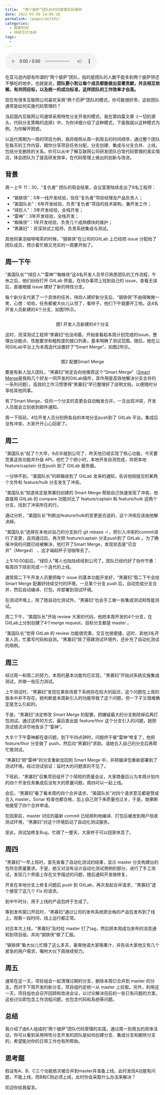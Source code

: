```yaml
---
title:  “两个披萨”团队的代码管理实际案例
date: 2022-03-09 14:06:10
permalink: /pages/ae2101/
categories:
  - 极客时间
  - 持续交付36讲
tags:
  - 
---
```

<audio title="07. “两个披萨”团队的代码管理实际案例" src="https://static001.geekbang.org/resource/audio/f2/b3/f22236b6b7458739171fda6d0fbcccb3.mp3" controls="controls"></audio> 
<p>在亚马逊内部有所谓的“两个披萨”团队，指的是团队的人数不能多到两个披萨饼还不够吃的地步。也就是说，<strong>团队要小到让每个成员都能做出显著贡献，并且相互依赖，有共同目标，以及统一的成功标准，这样团队的工作效率才会高。</strong></p>
<p>现在有很多互联网公司喜欢采用“两个匹萨”团队的模式，你可能很好奇，这些团队通常是如何实施代码管理的？</p>
<p>当前国内互联网公司通常采用特性分支开发的模式，我在第四篇文章《一切的源头，代码分支策略的选择》中，为你详细介绍了这种模式，下面我就以这种模式为例，为你解开困惑。</p>
<p>以迭代周期为一周的项目为例，我将按照从周一到周五的时间顺序，通过整个团队在每天的工作内容，跟你分享项目任务分配，分支创建、集成与分支合并、上线，包括分支删除的关系。你可以从中了解互联网公司研发团队日常代码管理的真实情况，体会团队为了提高研发效率，在代码管理上做出的创新与改进。</p>
<h2>背景</h2>
<p>周一上午 11：30，“复仇者” 团队的周会结束，会议室里陆续走出了6名工程师：</p>
<ul>
<li>“钢铁侠”：5年一线开发经验，现任“复仇者”项目经理及产品负责人；</li>
<li>“美国队长”：6年开发经验，负责“复仇者”项目的技术架构，兼开发工作；</li>
<li>“绿巨人”：3年开发经验，全栈开发；</li>
<li>“雷神”：3年开发经验，全栈开发；</li>
<li>“蜘蛛侠”：1年开发经验，负责几个成熟模块的维护；</li>
<li>“黑寡妇”：资深测试工程师，负责系统集成与测试。</li>
</ul><!-- [[[read_end]]] -->
<p>其他同事泡咖啡喝茶的时候，“钢铁侠”在公司的GitLab 上已经把  issue 分配给了团队成员，预示着忙碌又充实的一周要开始了。</p>
<h2>周一下午</h2>
<p>“美国队长”“绿巨人”“雷神”“蜘蛛侠”这4名开发人员早已熟悉团队的工作流程，午休之后，他们纷纷打开 GitLab 界面，在待办事项上找到自己的 issue，查看无误后，直接根据 issue 建好了新的特性分支。</p>
<p>每个新分支代表了一个具体的任务，待四人建好新分支后，“钢铁侠”不由得微微一笑，心想：哈哈，任务都被大伙儿认领了，看样子，他们下午就要开工啦。这4名开发人员新建的4个分支，如图1所示。</p>
<p><img src="https://static001.geekbang.org/resource/image/66/4d/6637c70899f06eba1d85e384c9e3404d.png" alt="" /></p>
<center>图1 开发人员新建的4个分支</center>
<p>这时，资深测试工程师“黑寡妇”也没闲着，开始查看起本周计划完成的issue，整理出功能点、性能要求和粗粒度的接口列表，基本明确了测试范围。随后，她在公司GitLab平台上为本周迭代设置好了“Smart  Merge”，如图2所示。</p>
<p><img src="https://static001.geekbang.org/resource/image/91/28/913cdf0e0217a8f139e45e3efa8d1528.png" alt="" /></p>
<center>图2  配置Smart  Merge</center>
<p>要是有新人加入团队，“黑寡妇”肯定会向他推荐这个“Smart  Merge”（<a href="https://github.com/gitlab-extra/smart_merge">Smart  Merge</a>是我和几个好友一同开发的GitLab插件，其作用是高效地解决分支合并的一系列问题）。高效的工作习惯使得“黑寡妇”早已整理好了说明文档，以便随时分享给其他同事。</p>
<p>有了Smart  Merge，任何一个分支的变更会自动触发合并，一旦出现冲突，开发人员就会立刻收到邮件通知。</p>
<p>周一下班前，4位开发人员分别把各自的本地分支push到了 GitLab 平台。集成后没有冲突，大家开开心心回家了。</p>
<h2>周二</h2>
<p>“美国队长”起了个大早，9点半就到公司了，昨天他已经实现了核心功能，今天要完善这些功能并升级 API。他忙了个把小时，本地开发自测完成，并把本地 feature/captain 分支push 到了 GitLab 服务器。</p>
<p>一分钟不到，“美国队长”的邮箱收到了 GitLab 发来的通知，告诉他刚提交的某两个文件和 feature/hulk 分支发生了冲突。</p>
<p>“美国队长”知道肯定是黑寡妇创建的 Smart  Merge 帮助自己快速发现了冲突，他直接用 GitLab 的 compare 功能对比了 feature/captain 和 feature/hulk 这两个分支，找到了冲突所在的行。</p>
<p>通过分析，“美国队长”判断出feature/hulk的变更是合适的，这个冲突应该由他解决掉。</p>
<p>“美国队长”选择在本地对自己的分支执行 git rebase -i ，把引入冲突的commit进行了变更，自测通过后，再次把 feature/captain 分支push到了 GitLab 。为了确保冲突的问题已经被解决，他打开了Smart  Merge，发现状态是“已合并”（Merged） ，这才端起杯子泡咖啡去了。</p>
<p>上午10:00前后，“绿巨人”等人也陆陆续续到公司了。团队已经约好了协作节奏：每周四下班前完成一个迭代的上线。</p>
<p>通常周二下午开发人员要把每个 issue 的基本功能开发好，“黑寡妇”周二下午会给 Smart  Merge 配置好持续交付的环境，一旦某个分支 push 后，自动完成分支合并，然后自动编译、打包，并部署到测试环境。</p>
<p>在测试环境上，除了跑自动化测试外，“黑寡妇”也会手工做一些集成测试和性能测试。</p>
<p>周二下午，“美国队长”开始 review 大家的代码，他把本周开发的4个分支，在GitLab上分别创建了4个merge request，目标分支都是 master 。</p>
<p>“美国队长”觉得 GitLab 的 review 功能很完善，交互也很便捷。这时，其他3名开发人员，忙着写代码和自测。“黑寡妇”除了搭建测试环境外，还补充了自动化测试的用例。</p>
<h2>周三</h2>
<p>经过周一和周二的努力，本周的基本功能均已实现，“黑寡妇”开始对系统实施集成测试，并做一些压力测试。</p>
<p>上午测试时，“黑寡妇”发现在某些场景下系统存在较大的延迟，这个问题在上周的版本中并不存在。她判断是本周新引入的功能导致了这个问题，但一下子又很难确定是怎么引起的。</p>
<p>于是，“黑寡妇”决定修改 Smart  Merge 的配置，把嫌疑最大的分支剔除掉后再打包测试。通过这样的方式，最后查出是 feature/thor 这个分支引入的问题，她把测试情况详尽地告诉了“雷神”。</p>
<p>大半个下午雷神都在查问题，到下午四点钟时，问题终于被“雷神”修复了，他把 feature/thor 分支做了 push，然后向“黑寡妇”求助，请她合入自己的分支后再帮忙做测试。</p>
<p>“黑寡妇”把“雷神”的分支重新加回到 Smart  Merge 中，并把编译包重新部署到了测试环境。经过测试验证：延时大的问题真的不见了。</p>
<p>下班前，“黑寡妇”召集项目组开了个简短的质量会议，大家商量后认为本周计划内的四个开发任务集成后没有大的质量问题，周四可以一起上线。</p>
<p>会后，“黑寡妇”看了看本周的四个合并请求，“美国队长”对四个请求意见都是赞成合入 master，Sonar 检查也都合格，加上自己测下来质量也过关，于是，她果断地接受了四个合并申请。</p>
<p>在回家前，master 对应的最新 commit 已经顺利地编译、打包后被发到用户验收测试环境，“黑寡妇”对这个环境启动了自动化测试服务。</p>
<p>至此，测试加修复Bug，忙碌了一整天，大家终于可以回家休息了。</p>
<h2>周四</h2>
<p>“黑寡妇”一早上班时，首先查看了自动化测试的结果，显示 master 分支构建出的包符合质量要求。于是，她又对没有设计自动化测试用例的部分，进行了手工测试，发现几个界面上存在文字描述的问题，随后通知开发做修复。</p>
<p>开发在本地分支上修复问题后 push 到 GitLab，再次发起合并请求，“黑寡妇”逐个接受了这几个 Fix 的请求。</p>
<p>到中午时分，用于上线的产品包终于生成了。</p>
<p>等到发布窗口开启时，“黑寡妇”通过公司的发布系统把合格的产品包发布到了线上。观察一段时间，线上运行都正常。</p>
<p>对应本次上线，“黑寡妇”及时给 master 打了tag，然后把本周成功发布的消息通知到项目组，并向“钢铁侠”做了汇报。</p>
<p>“钢铁侠”看大伙儿忙碌了这么多天，豪爽地请大家喝果汁，并告诉大家他又有几个紧急的用户需求，嘱咐大伙下周继续努力。</p>
<h2>周五</h2>
<p>通常在这一天，项目组会一起清理过期的分支，删除本周已合并到 master 的分支。而对于下周开发的新分支，项目组约定统一从 master 上拉取。另外，利用这一天，项目组也会召开回顾和改进会议，以讨论解决目前的一些已有问题的方案，这些讨论即包含工作流程问题，也包含代码和系统等问题。</p>
<h2>总结</h2>
<p>我介绍了由6人组成的“两个披萨”团队代码管理的实践，通过周一到周五的具体活动，你可以看到采用特性分支开发的团队是如何创建分支、集成分支和删除分支的，希望能对你的日常工作也有所帮助。</p>
<h2>思考题</h2>
<p>假设有A、B、C三个功能依次被合并到master并准备上线，此时发现A功能有问题，不能上线，而B和C则必须上线，此时你会采取什么办法来解决？</p>
<p>欢迎你给我留言。</p>
<p></p>

